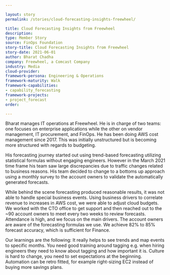 ```yaml
---

layout: story
permalink: /stories/cloud-forecasting-insights-freewheel/

title: Cloud Forecasting Insights from Freewheel
description:
type: Member Story
source: FinOps Foundation
story-title: Cloud Forecasting Insights from Freewheel
story-date: 2021-06-01
author: Bharat Chadha
company: Freewheel, a Comcast Company
industry: Media
cloud-provider:
framework-persona: Engineering & Operations
framework-maturity: Walk
framework-capabilities:
- capability_forecasting
framework-projects:
- project_forecast
order:

---
```


Bharat manages IT operations at Freewheel. He is in charge of two teams: one focuses on enterprise applications while the other on vendor management, IT procurement, and FinOps. He has been doing AWS cost management since 2017. This was initially unstructured but is becoming more structured with regards to budgeting.

His forecasting journey started out using trend-based forecasting utilizing statistical formulas without engaging engineers. However in the March 2021 time frame his team saw large discrepancies due to traffic changes related to business reasons. His team decided to change to a bottoms up approach using a monthly survey to the account owners to validate the automatically generated forecasts.

While behind the scene forecasting produced reasonable results, it was not able to handle special business events. Using business drivers to correlate revenue to increases in AWS cost, we were able to adjust cloud budgets. We worked with the CTO office to get support and then reached out to the ~90 account owners to meet every two weeks to review forecasts. Attendance is high, and we focus on the main drivers. The account owners are aware of the forecasting formulas we use. We achieve 82% to 85% forecast accuracy, which is sufficient for Finance.

Our learnings are the following: It really helps to see trends and map events to specific months. You need good training around tagging e.g. when hiring engineers they need to know about tagging and how important it is. Culture is hard to change, you need to set expectations at the beginning. Automation can be retro fitted, for example right-sizing EC2 instead of buying more savings plans.
